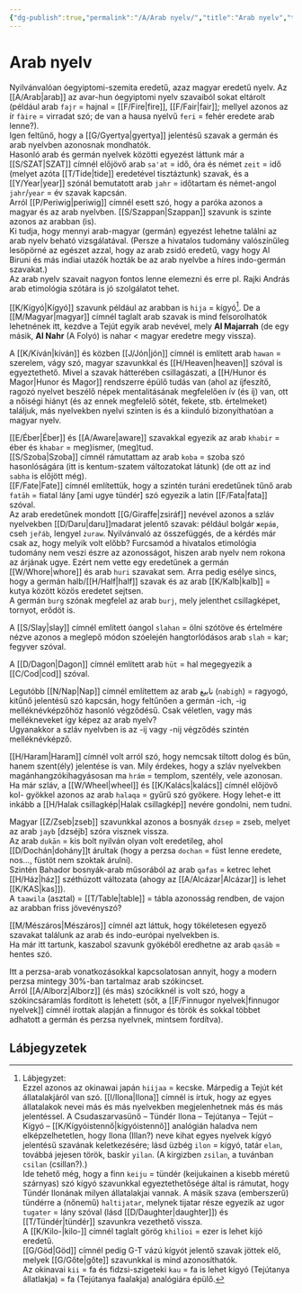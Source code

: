 ```yaml
---
{"dg-publish":true,"permalink":"/A/Arab nyelv/","title":"Arab nyelv","tags":["dg_uploaded"],"created":"2023-11-18T09:37","updated":"2023-11-18T09:37"}
---
```



# Arab nyelv

Nyilvánvalóan óegyiptomi-szemita eredetű, azaz magyar eredetű nyelv. Az [[A/Arab\|arab]] az avar-hun óegyiptomi nyelv szavaiból sokat eltárolt (például arab `fajr` = hajnal = [[F/Fire\|fire]], [[F/Fair\|fair]]; mellyel azonos az ír `fàire` = virradat szó; de van a hausa nyelvű `feri` = fehér eredete arab lenne?).  
Igen feltűnő, hogy a [[G/Gyertya\|gyertya]] jelentésű szavak a germán és arab nyelvben azonosnak mondhatók.  
Hasonló arab és germán nyelvek közötti egyezést láttunk már a [[S/SZAT\|SZAT]] címnél előjövő arab `sa'at` = idő, óra és német `zeit` = idő (melyet azóta [[T/Tide\|tide]] eredetével tisztáztunk) szavak, és a [[Y/Year\|year]] szónál bemutatott arab `jahr` = időtartam és német-angol `jahr`/`year` = év szavak kapcsán.  
Arról [[P/Periwig\|periwig]] címnél esett szó, hogy a paróka azonos a magyar és az arab nyelvben. [[S/Szappan\|Szappan]] szavunk is szinte azonos az arabban (is).  
Ki tudja, hogy mennyi arab-magyar (germán) egyezést lehetne találni az arab nyelv beható vizsgálatával. (Persze a hivatalos tudomány valószínűleg lesöpörné az egészet azzal, hogy az arab zsidó eredetű, vagy hogy Al Biruni és más indiai utazók hozták be az arab nyelvbe a híres indo-germán szavakat.)  
Az arab nyelv szavait nagyon fontos lenne elemezni és erre pl. Rajki András arab etimológia szótára is jó szolgálatot tehet.  

[[K/Kígyó\|Kígyó]] szavunk például az arabban is `hija` = kígyó[^1]. De a [[M/Magyar\|magyar]] címnél taglalt arab szavak is mind felsorolhatók lehetnének itt, kezdve a Tejút egyik arab nevével, mely **Al Majarrah** (de egy másik, **Al Nahr** (A Folyó) is nahar < magyar eredetre megy vissza).  

A [[K/Kíván\|kíván]] és közben [[J/Jón\|jón]] címnél is említett arab `hawan` = szerelem, vágy szó, magyar szavunkkal és [[H/Heaven\|heaven]] szóval is egyeztethető. Mivel a szavak hátterében csillagászati, a [[H/Hunor és Magor\|Hunor és Magor]] rendszerre épülő tudás van (ahol az íjfeszítő, ragozó nyelvet beszélő népek mentalitásának megfelelően ív (és íj) van, ott a nőiségi hiányt (és az ennek megfelelő sötét, fekete, stb. értelmeket) találjuk, más nyelvekben nyelvi szinten is és a kiinduló bizonyíthatóan a magyar nyelv.  

[[E/Éber\|Éber]] és [[A/Aware\|aware]] szavakkal egyezik az arab `khabir` = éber és `khabar` = meg)ismer, (meg)tud.  
[[S/Szoba\|Szoba]] címnél rámutattam az arab `koba` = szoba szó hasonlóságára (itt is kentum-szatem változatokat látunk) (de ott az ind `sabha` is előjött még).  
[[F/Fate\|Fate]] címnél említettük, hogy a szintén turáni eredetűnek tűnő arab `fatāh` = fiatal lány \[ami ugye tündér\] szó egyezik a latin [[F/Fata\|fata]] szóval.  
Az arab eredetűnek mondott [[G/Giraffe\|zsiráf]] nevével azonos a szláv nyelvekben [[D/Daru\|daru]]madarat jelentő szavak: például bolgár `жера́в`, cseh `jeřáb`, lengyel `żuraw`. Nyilvánvaló az összefüggés, de a kérdés már csak az, hogy melyik volt előbb? Furcsamód a hivatalos etimológia tudomány nem veszi észre az azonosságot, hiszen arab nyelv nem rokona az árjának ugye. Ezért nem vette egy eredetűnek a germán [[W/Whore\|whore]] és arab `huri` szavakat sem. Arra pedig esélye sincs, hogy a germán halb/[[H/Half\|half]] szavak és az arab [[K/Kalb\|kalb]] = kutya között közös eredetet sejtsen.  
A germán `burg` szónak megfelel az arab `burj`, mely jelenthet csillagképet, tornyot, erődöt is.  

A [[S/Slay\|slay]] címnél említett óangol `slahan` = ölni szótöve és értelmére nézve azonos a meglepő módon szóelején hangtorlódásos arab `slah` = kar; fegyver szóval.  

A [[D/Dagon\|Dagon]] címnél említett arab `hūt` = hal megegyezik a [[C/Cod\|cod]] szóval.  

Legutóbb [[N/Nap\|Nap]] címnél említettem az arab نابيغ (`nabigh`) = ragyogó, kitűnő jelentésű szó kapcsán, hogy feltűnően a germán -ich, -ig melléknévképzőhöz hasonló végződésű. Csak véletlen, vagy más mellékneveket így képez az arab nyelv?   
Ugyanakkor a szláv nyelvben is az -ij vagy -nij végződés szintén melléknévképző.  

[[H/Haram\|Haram]] címnél volt arról szó, hogy nemcsak tiltott dolog és bűn, hanem szent(ély) jelentése is van. Mily érdekes, hogy a szláv nyelvekben magánhangzókihagyásosan ma `hrám` = templom, szentély, vele azonosan.  
Ha már szláv, a [[W/Wheel\|wheel]] és [[K/Kalács\|kalács]] címnél előjövő kol- gyökkel azonos az arab `halaqa` = gyűrű szó gyökere. Hogy lehet-e itt inkább a [[H/Halak csillagkép\|Halak csillagkép]] nevére gondolni, nem tudni.  

Magyar [[Z/Zseb\|zseb]] szavunkkal azonos a bosnyák `dzsep` = zseb, melyet az arab `jayb` \[dzséjb\] szóra visznek vissza.  
Az arab `dukān` = kis bolt nyilván olyan volt eredetileg, ahol [[D/Dochán\|dohány]]t árultak (hogy a perzsa `dochan` = füst lenne eredete, nos..., füstöt nem szoktak árulni).  
Szintén Bahador bosnyák-arab műsorából az arab `qafas` = ketrec lehet [[H/Ház\|ház]] széthúzott változata (ahogy az [[A/Alcázar\|Alcázar]] is lehet [[K/KAS\|kas]]).  
A `taawila` (asztal) = [[T/Table\|table]] = tábla azonosság rendben, de vajon az arabban friss jövevényszó?  

[[M/Mészáros\|Mészáros]] címnél azt láttuk, hogy tökéletesen egyező szavakat találunk az arab és indo-európai nyelvekben is.  
Ha már itt tartunk, kaszabol szavunk gyökéből eredhetne az arab `qasāb` = hentes szó.  

Itt a perzsa-arab vonatkozásokkal kapcsolatosan annyit, hogy a modern perzsa mintegy 30%-ban tartalmaz arab szókincset.  
Arról [[A/Alborz\|Alborz]] (és más) szócikknél is volt szó, hogy a szókincsáramlás fordított is lehetett (sőt, a [[F/Finnugor nyelvek\|finnugor nyelvek]] címnél írottak alapján a finnugor és török és sokkal többet adhatott a germán és perzsa nyelvnek, mintsem fordítva).  

## Lábjegyzetek

[^1]: Lábjegyzet:  
Ezzel azonos az okinawai japán `hiijaa` = kecske. Márpedig a Tejút két állatalakjáról van szó. [[I/Ilona\|Ilona]] címnél is írtuk, hogy az egyes állatalakok nevei más és más nyelvekben megjelenhetnek más és más jelentéssel. A Csudaszarvasünő – Tündér Ilona – Tejútanya – Tejút – Kígyó – [[K/Kígyóistennő\|kígyóistennő]] analógián haladva nem elképzelhetetlen, hogy Ilona (Illan?) neve kihat egyes nyelvek kígyó jelentésű szavának keletkezésére; lásd üzbég `ilon` = kígyó, tatár `elan`, továbbá jejesen török, baskír `yilan`. (A kirgizben `zsilan`, a tuvánban `csilan` (csillan?).)  
Ide tehető még, hogy a finn `keiju` = tündér (keijukainen a kisebb méretű szárnyas) szó kígyó szavunkkal egyeztethetősége által is rámutat, hogy Tündér Ilonának milyen állatalakjai vannak. A másik szava (emberszerű) tündérre a (nőnemű) `haltijatar`, melynek tijatar része egyezik az ugor `tugater` = lány szóval (lásd [[D/Daughter\|daughter]]) és [[T/Tündér\|tündér]] szavunkra vezethető vissza.  
A [[K/Kilo-\|kilo-]] címnél taglalt görög `khilioi` = ezer is lehet kijó eredetű.  
[[G/Göd\|Göd]] címnél pedig G-T vázú kígyót jelentő szavak jöttek elő, melyek [[G/Gőte\|gőte]] szavunkkal is mind azonosíthatók.  
Az okinavai `kii` = fa és fidzsi-szigeteki `kau` = fa is lehet kígyó (Tejútanya állatlakja) = fa (Tejútanya faalakja) analógiára épülő.  